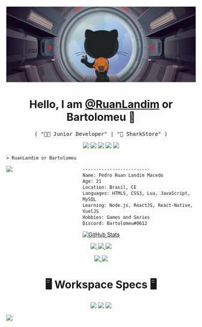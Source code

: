 ![](assets/images/header.png)

<p>
  <h1 align="center">
    <b>Hello, I am <a href="https://github.com/RuanLandim">@RuanLandim</a> or Bartolomeu 👋</b>
  </h1>
  <p align="center">
    <samp>( "👨‍💻 Junior Developer" | "💼 SharkStore" )</samp>
  </p>
</p>

<p align="center">
    <img src="https://img.shields.io/badge/HTML5-E34F26?style=for-the-badge&logo=html5&logoColor=white&style=flat-square" />
    <img src="https://img.shields.io/badge/CSS3-1572B6?style=for-the-badge&logo=css3&logoColor=white&style=flat-square" />
    <img src="https://img.shields.io/badge/Lua-2C2D72?style=for-the-badge&logo=lua&logoColor=white&style=flat-square" />
    <img src="https://img.shields.io/badge/JavaScript-323330?style=for-the-badge&logo=javascript&logoColor=F7DF1E&style=flat-square" />
    <img src="https://img.shields.io/badge/MySQL-00000F?style=for-the-badge&logo=mysql&logoColor=white&style=flat-square" />
      
</p>

```
> RuanLandim or Bartolomeu
```


<img align="left" src="https://cdn.discordapp.com/attachments/460836959951126528/1059707662872363028/31776880.png" width="203" /> 

```
-------------------------
Name: Pedro Ruan Landim Macedo
Age: 21
Location: Brasil, CE
Languages: HTML5, CSS3, Lua, JavaScript, MySQL
Learning: Node.js, ReactJS, React-Native, VuelJS
Hobbies: Games and Series
Discord: Bartolomeu#0612
```

<p align="center">
  <a href="https://github.com/RuanLandim">
    <img alt="GitHub Stats" src="https://github-readme-stats.vercel.app/api?username=RuanLandim&custom_title=GitHub%20Stats&show_icons=true&theme=github_dark&count_private=true&include_all_commits=true&hide_border=true" />
  </a>
</p>

<p align="center">
  <a href="https://github.com/RuanLandim">
    <img src="https://img.shields.io/badge/github-RuanLandim-211F1F?logo=github&logoColor=white&style=flat-square" />
  </a>
  <a href="https://wa.me/5588997102409">
    <img src="https://img.shields.io/badge/WhatsApp-PV-25D366?style=for-the-badge&logo=whatsapp&logoColor=white&style=flat-square" />
  </a>
  <a href="https://www.instagram.com/ruan_landimxrr/">
    <img src="https://img.shields.io/badge/Instagram-Ruan_landimxrr-E4405F?style=for-the-badge&logo=instagram&logoColor=white&style=flat-square" />
  </a>
  <p align="center">
    <a href="https://discord.gg/yE2rHRdPtj">
      <img src="https://img.shields.io/badge/Discord-SharkStore-7289DA?style=for-the-badge&logo=discord&logoColor=white&style=flat-square" />
    </a>
    <img src="https://komarev.com/ghpvc/?username=RuanLandim&color=blueviolet&style=flat-square" />
  </p>
</p>

<p>
  <h1 align="center">
    <b>🖥️ Workspace Specs 🖥️</b>
  </h1>
  <p align="center">
    <img src="https://img.shields.io/badge/AMD-Radeon_RX_570-ED1C24?style=for-the-badge&logo=amd&logoColor=white&style=flat-square" />
    <img src="https://img.shields.io/badge/Intel-Core_i5_9400F-0071C5?style=for-the-badge&logo=intel&logoColor=white&style=flat-square" />
    <img src="https://img.shields.io/badge/RAM-32GB_DDR4-0078D6?style=for-the-badge&logo=windows&logoColor=white&style=flat-square" />
</p>
</p>


<img src="https://imgur.com/rilHVxA.png"/> 
